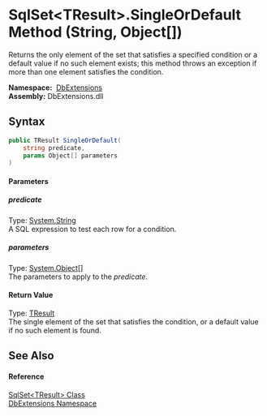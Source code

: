 SqlSet&lt;TResult>.SingleOrDefault Method (String, Object[])
============================================================
Returns the only element of the set that satisfies a specified condition or a default value if no such element exists; this method throws an exception if more than one element satisfies the condition.

  **Namespace:**  [DbExtensions][1]  
  **Assembly:** DbExtensions.dll

Syntax
------

```csharp
public TResult SingleOrDefault(
	string predicate,
	params Object[] parameters
)
```

#### Parameters

##### *predicate*
Type: [System.String][2]  
A SQL expression to test each row for a condition.

##### *parameters*
Type: [System.Object][3][]  
The parameters to apply to the *predicate*.

#### Return Value
Type: [TResult][4]  
The single element of the set that satisfies the condition, or a default value if no such element is found.

See Also
--------

#### Reference
[SqlSet&lt;TResult> Class][4]  
[DbExtensions Namespace][1]  

[1]: ../README.md
[2]: http://msdn.microsoft.com/en-us/library/s1wwdcbf
[3]: http://msdn.microsoft.com/en-us/library/e5kfa45b
[4]: README.md